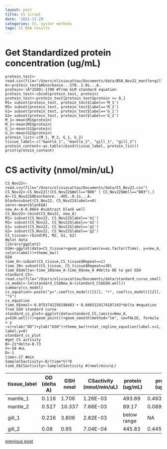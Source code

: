 ```yaml
---
layout: post
title: CS script
date: '2021-11-29'
categories: CS, oyster methods
tags: CS BSA results
---
```

# Get Standardized protein concentration (ug/mL)
```{r}
protein_test<-read.csv(file="/Users/oliviacattau/Documents/data/BSA_Nov22_mantle+gill.csv")
A<-protein_test$Absorbance...570..1.0s...A.
protein<-(A*2500)-1700 #from GLM standard equation
protein_test<-cbind(protein_test, protein)
protein_test<-protein_test[protein_test$protein >= 0,]
M1= subset(protein_test, protein_test$label=='M_1')
M2= subset(protein_test, protein_test$label=='M_2')
G1= subset(protein_test, protein_test$label=='G_1')
G2= subset(protein_test, protein_test$label=='G_2')
M_1<-mean(M1$protein)
M_2<-mean(M2$protein)
G_1<-mean(G1$protein)
G_2<-mean(G2$protein)
protein_list<-c(M_1, M_2, G_1, G_2)
tissue_label<-c("mantle_1", "mantle_2", "gill_1", "gill_2")
protein_content<-as.table(cbind(tissue_label, protein_list))
print(protein_content)
```
# CS activity (nmol/min/uL)
```{r}
CS_Nov22<-read.csv(file="/Users/oliviacattau/Documents/data/CS_Nov22.csv")
CS_Nov22<-CS_Nov22[!(CS_Nov22$Well=="B06" | CS_Nov22$Well=="B03"),]
A<-CS_Nov22$Absorbance...405..0.1s...A.
blank=subset(CS_Nov22, CS_Nov22$label==0)
zero<-mean(blank$A)
new_A<-A-0.0664 #subtract blank well
CS_Nov22<-cbind(CS_Nov22, new_A)
M1= subset(CS_Nov22, CS_Nov22$label=='m1')
M2= subset(CS_Nov22, CS_Nov22$label=='m2')
G1= subset(CS_Nov22, CS_Nov22$label=='g1')
G2= subset(CS_Nov22, CS_Nov22$label=='g2')
CS_tissue<-rbind(M1, M2, G1, G2)
#plot data
library(ggplot2)
GSH<-ggplot(data=CS_tissue)+geom_point(aes(x=as.factor(Time), y=new_A, color=label))+theme_bw()
GSH
time_0<-subset(CS_tissue,CS_tissue$Repeat==1)
time_30<-subset(CS_tissue, CS_tissue$Repeat==30)
time_0$delta<-time_30$new_A-time_0$new_A #delta OD to get GSH
standard_CS<-read.csv(file="/Users/oliviacattau/Documents/data/standard_curve_small.csv")
cs_model<-lm(standard_CS$New_A~(standard_CS$GSH.well))
summary(cs_model)
cs_equation<-paste("y=",coef(cs_model)[[1]], "+", coef(cs_model)[[2]], "*x")
cs_equation
time_0$nmol<-0.0753742256190483 + 0.0465124174107143*delta #equation from GSH standard curve
standard_cs_plot<-ggplot(data=standard_CS,(aes(x=New_A, y=GSH.well)))+geom_point()+geom_smooth(method="lm", se=FALSE, formula = y ~x)+xlab("OD")+ylab("GSH")+theme_bw()+stat_regline_equation(label.x=1, label.y=8)
standard_cs_plot
#get CS activity
B<-21*delta-0.73
V<-50 #uL
D<-1
time<-27 #min
SampleCSactivity<-B/(time*V)*D
time_0$CSactivity<-SampleCSactivity #(nmol/min/uL)
```
|tissue_label|	OD (delta A)|	GSH nmol|	CSactivity (nmol/min/uL)|	protein (ug/mL)|	protein (ug/uL)|	relative CS activity (nmol/min/ug)|
|---|---|---|---|---|---|---|
|mantle_1|	0.116|	1.706|	1.26E-03|	493.89|	0.493888889|	2.56E-03|
|mantle_2|	0.527|	10.337|	7.66E-03|	89.17|	0.089166667|	8.59E-02|
|gill_1|	0.216|	3.806|	2.82E-03|	below range|	NA|	NA|
|gill_2|	0.08|	0.95|	7.04E-04|	445.83|	0.445833333|	1.58E-03|

[previous post](https://github.com/ocattau/notebook-2/blob/master/_posts/2021-11-09-CS5_bsaresults.md)

